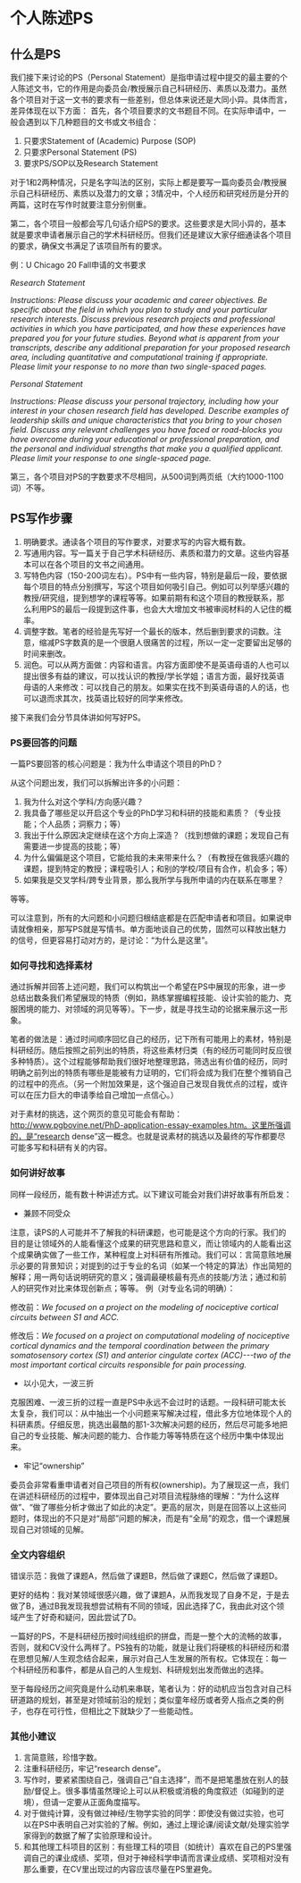 # **个人陈述PS**


## **什么是PS**

我们接下来讨论的PS（Personal Statement）是指申请过程中提交的最主要的个人陈述文书，它的作用是向委员会/教授展示自己科研经历、素质以及潜力。虽然各个项目对于这一文书的要求有一些差别，但总体来说还是大同小异。具体而言，差异体现在以下方面：
首先，各个项目要求的文书题目不同。在实际申请中，一般会遇到以下几种题目的文书或文书组合：

1. 只要求Statement of (Academic) Purpose (SOP)
2. 只要求Personal Statement (PS)
3. 要求PS/SOP以及Research Statement

对于1和2两种情况，只是名字叫法的区别，实际上都是要写一篇向委员会/教授展示自己科研经历、素质以及潜力的文章；3情况中，个人经历和研究经历是分开的两篇，这时在写作时就要注意分别侧重。

第二，各个项目一般都会写几句话介绍PS的要求。这些要求是大同小异的，基本就是要求申请者展示自己的学术科研经历。但我们还是建议大家仔细通读各个项目的要求，确保文书满足了该项目所有的要求。

例：U Chicago 20 Fall申请的文书要求

*Research Statement*

*Instructions: Please discuss your academic and career objectives. Be specific about the field in which you plan to study and your particular research interests. Discuss previous research projects and professional activities in which you have participated, and how these experiences have prepared you for your future studies. Beyond what is apparent from your transcripts, describe any additional preparation for your proposed research area, including quantitative and computational training if appropriate. Please limit your response to no more than two single-spaced pages.*

*Personal Statement*

*Instructions: Please discuss your personal trajectory, including how your interest in your chosen research field has developed. Describe examples of leadership skills and unique characteristics that you bring to your chosen field. Discuss any relevant challenges you have faced or road-blocks you have overcome during your educational or professional preparation, and the personal and individual strengths that make you a qualified applicant. Please limit your response to one single-spaced page.*

第三，各个项目对PS的字数要求不尽相同，从500词到两页纸（大约1000-1100词）不等。

## **PS写作步骤**

1. 明确要求。通读各个项目的写作要求，对要求写的内容大概有数。
2. 写通用内容。写一篇关于自己学术科研经历、素质和潜力的文章。这些内容基本可以在各个项目的文书之间通用。
3. 写特色内容（150-200词左右）。PS中有一些内容，特别是最后一段，要依据每个项目的特点分别撰写，写这个项目如何吸引自己。例如可以列举感兴趣的教授/研究组，提到想学的课程等等。如果前期有和这个项目的教授联系，那么利用PS的最后一段提到这件事，也会大大增加文书被审阅材料的人记住的概率。
4. 调整字数。笔者的经验是先写好一个最长的版本，然后删到要求的词数。注意，缩减PS字数真的是一个很磨人很痛苦的过程，所以一定一定要留出足够的时间来删改。
5. 润色。可以从两方面做：内容和语言。内容方面即使不是英语母语的人也可以提出很多有益的建议，可以找认识的教授/学长学姐；语言方面，最好找英语母语的人来修改：可以找自己的朋友。如果实在找不到英语母语的人的话，也可以退而求其次，找英语比较好的同学来修改。

接下来我们会分节具体讲如何写好PS。

### **PS要回答的问题**

一篇PS要回答的核心问题是：我为什么申请这个项目的PhD？

从这个问题出发，我们可以拆解出许多的小问题：

1. 我为什么对这个学科/方向感兴趣？
2. 我具备了哪些足以开启这个专业的PhD学习和科研的技能和素质？（专业技能；个人品质；洞察力；等）
3. 我出于什么原因决定继续在这个方向上深造？（找到想做的课题；发现自己有需要进一步提高的技能；等）
4. 为什么偏偏是这个项目，它能给我的未来带来什么？（有教授在做我感兴趣的课题，提到特定的教授；课程吸引人；和别的学校/项目有合作，机会多；等）
5. 如果我是交叉学科/跨专业背景，那么我所学与我所申请的内在联系在哪里？

等等。

可以注意到，所有的大问题和小问题归根结底都是在匹配申请者和项目。如果说申请就像相亲，那写PS就是写情书。单方面地谈自己的优势，固然可以释放出魅力的信号，但更容易打动对方的，是讨论：“为什么是这里”。

### **如何寻找和选择素材**

通过拆解并回答上述问题，我们可以构筑出一个希望在PS中展现的形象，进一步总结出数条我们希望展现的特质（例如，熟练掌握编程技能、设计实验的能力、克服困境的能力、对领域的洞见等等）。下一步，就是寻找生动的论据来展示这一形象。

笔者的做法是：通过时间顺序回忆自己的经历，记下所有可能用上的素材，特别是科研经历。随后按照之前列出的特质，将这些素材归类（有的经历可能同时反应很多种特质）。这个过程能够帮助我们很好地整理思路，筛选出有价值的经历，同时明确之前列出的特质有哪些是能被有力证明的，它们将会成为我们在整个推销自己的过程中的亮点。（另一个附加效果是，这个强迫自己发现自我优点的过程，或许可以在压力巨大的申请季给自己增加一点信心。）

对于素材的挑选，这个网页的意见可能会有帮助：http://www.pgbovine.net/PhD-application-essay-examples.htm。这里所强调的，是“research dense”这一概念。也就是说素材的挑选以及最终的写作都要尽可能多写和科研有关的内容。

### **如何讲好故事**

同样一段经历，能有数十种讲述方式。以下建议可能会对我们讲好故事有所启发：


- 兼顾不同受众

注意，读PS的人可能并不了解我的科研课题，也可能是这个方向的行家。我们的目的是让领域外的人能看懂这个成果的研究思路和意义，而让领域内的人能看出这个成果确实做了一些工作，某种程度上对科研有所推动。我们可以：言简意赅地展示必要的背景知识；对提到的过于专业的名词（如某一个特定的算法）作出简短的解释；用一两句话说明研究的意义；强调最硬核最有亮点的技能/方法；通过和前人的研究作对比来体现创新点；等等。
例（对专业名词的明确）：

修改前：*We focused on a project on the modeling of nociceptive cortical circuits between S1 and ACC.*

修改后：*We focused on a project on computational modeling of nociceptive cortical dynamics and the temporal coordination between the primary somatosensory cortex (S1) and anterior cingulate cortex (ACC)---two of the most important cortical circuits responsible for pain processing.*


- 以小见大，一波三折

克服困难、一波三折的过程一直是PS中永远不会过时的话题。一段科研可能太长太复杂，我们可以：从中抽出一个小问题来写解决过程，借此多方位地体现个人的科研素质。仔细反思，挑选出最酷的那1-3次解决问题的经历，然后尽可能多地把自己的专业技能、解决问题的能力、合作能力等等特质在这个经历中集中体现出来。

- 牢记“ownership”

委员会非常看重申请者对自己项目的所有权(ownership)。为了展现这一点，我们在讲述科研经历的过程中，要体现出自己对项目流程脉络的理解：“为什么这样做”、“做了哪些分析才做出了如此的决定”。更高的层次，则是在回答以上这些问题时，体现出的不只是对“局部”问题的解决，而是有“全局”的观念，借一个课题展现自己对领域的见解。

### **全文内容组织**

错误示范：我做了课题A，然后做了课题B，然后做了课题C，然后做了课题D。

更好的结构：我对某领域很感兴趣，做了课题A，从而我发现了自身不足，于是去做了B，通过B我发现我想尝试稍有不同的领域，因此选择了C，我由此对这个领域产生了好奇和疑问，因此尝试了D。

一篇好的PS，不是科研经历按时间线组织的拼盘，而是一整个大的流畅的故事，否则，就和CV没什么两样了。PS独有的功能，就是让我们将硬核的科研经历和潜在思想见解/人生观念结合起来，展示对自己人生发展的所有权。它体现在：每一个科研经历和事件，都是从自己的人生规划、科研规划出发而做出的选择。

至于每段经历之间究竟是什么动机来串联，笔者认为：好的动机应当包含对自己科研道路的规划，甚至是对领域前沿的规划；类似童年经历或者旁人指点之类的例子，也存在可行性，但相比之下就缺少了一些能动性。

### **其他小建议**
1. 言简意赅，珍惜字数。
2. 注重科研经历，牢记“research dense”。
3. 写作时，要紧紧围绕自己，强调自己“自主选择”，而不是把笔墨放在别人的鼓励/督促上。很多事情虽然理论上可以从积极或消极的角度叙述（如碰到的逆境），但请一定要从正面角度描写。
4. 对于做纯计算，没有做过神经/生物学实验的同学：即使没有做过实验，也可以在PS中表明自己对实验的了解。例如，通过上理论课/阅读文献/处理实验学家得到的数据了解了实验原理和设计。
5. 和其他理工科项目的区别：有些理工科的项目（如统计）喜欢在自己的PS里强调自己的课业成绩、奖项，但对于神经科学申请而言课业成绩、奖项相对没有那么重要，在CV里出现过的内容应该尽量在PS里避免。
